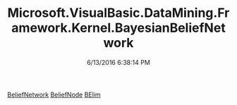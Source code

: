 ﻿---
title: Microsoft.VisualBasic.DataMining.Framework.Kernel.BayesianBeliefNetwork
date: 6/13/2016 6:38:14 PM
---

[BeliefNetwork](T-Microsoft.VisualBasic.DataMining.Framework.Kernel.BayesianBeliefNetwork.BeliefNetwork.html)
[BeliefNode](T-Microsoft.VisualBasic.DataMining.Framework.Kernel.BayesianBeliefNetwork.BeliefNode.html)
[BElim](T-Microsoft.VisualBasic.DataMining.Framework.Kernel.BayesianBeliefNetwork.BElim.html)
